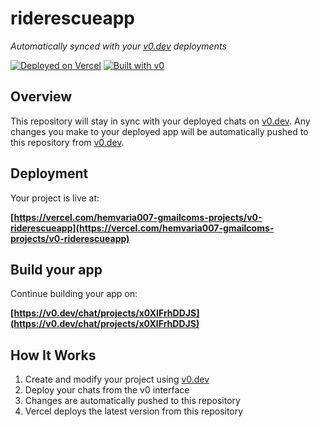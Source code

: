 # riderescueapp

*Automatically synced with your [v0.dev](https://v0.dev) deployments*

[![Deployed on Vercel](https://img.shields.io/badge/Deployed%20on-Vercel-black?style=for-the-badge&logo=vercel)](https://vercel.com/hemvaria007-gmailcoms-projects/v0-riderescueapp)
[![Built with v0](https://img.shields.io/badge/Built%20with-v0.dev-black?style=for-the-badge)](https://v0.dev/chat/projects/x0XIFrhDDJS)

## Overview

This repository will stay in sync with your deployed chats on [v0.dev](https://v0.dev).
Any changes you make to your deployed app will be automatically pushed to this repository from [v0.dev](https://v0.dev).

## Deployment

Your project is live at:

**[https://vercel.com/hemvaria007-gmailcoms-projects/v0-riderescueapp](https://vercel.com/hemvaria007-gmailcoms-projects/v0-riderescueapp)**

## Build your app

Continue building your app on:

**[https://v0.dev/chat/projects/x0XIFrhDDJS](https://v0.dev/chat/projects/x0XIFrhDDJS)**

## How It Works

1. Create and modify your project using [v0.dev](https://v0.dev)
2. Deploy your chats from the v0 interface
3. Changes are automatically pushed to this repository
4. Vercel deploys the latest version from this repository